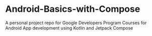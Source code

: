 # Android-Basics-with-Compose
A personal project repo for Google Developers Program Courses for Android App development using Kotlin and Jetpack Compose
